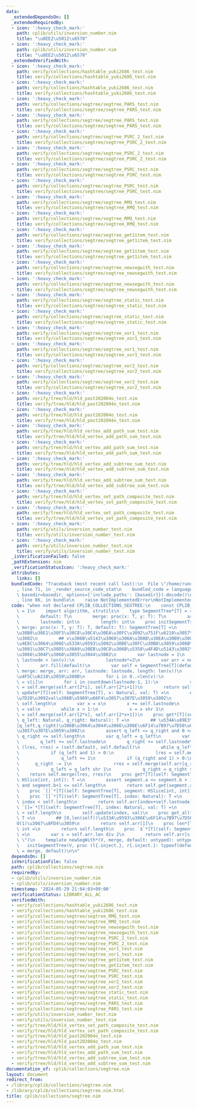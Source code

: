 ```yaml
---
data:
  _extendedDependsOn: []
  _extendedRequiredBy:
  - icon: ':heavy_check_mark:'
    path: cplib/utils/inversion_number.nim
    title: "\u8EE2\u5012\u6570"
  - icon: ':heavy_check_mark:'
    path: cplib/utils/inversion_number.nim
    title: "\u8EE2\u5012\u6570"
  _extendedVerifiedWith:
  - icon: ':heavy_check_mark:'
    path: verify/collections/hashtable_yuki2686_test.nim
    title: verify/collections/hashtable_yuki2686_test.nim
  - icon: ':heavy_check_mark:'
    path: verify/collections/hashtable_yuki2686_test.nim
    title: verify/collections/hashtable_yuki2686_test.nim
  - icon: ':heavy_check_mark:'
    path: verify/collections/segtree/segtree_PARS_test.nim
    title: verify/collections/segtree/segtree_PARS_test.nim
  - icon: ':heavy_check_mark:'
    path: verify/collections/segtree/segtree_PARS_test.nim
    title: verify/collections/segtree/segtree_PARS_test.nim
  - icon: ':heavy_check_mark:'
    path: verify/collections/segtree/segtree_PSRC_2_test.nim
    title: verify/collections/segtree/segtree_PSRC_2_test.nim
  - icon: ':heavy_check_mark:'
    path: verify/collections/segtree/segtree_PSRC_2_test.nim
    title: verify/collections/segtree/segtree_PSRC_2_test.nim
  - icon: ':heavy_check_mark:'
    path: verify/collections/segtree/segtree_PSRC_test.nim
    title: verify/collections/segtree/segtree_PSRC_test.nim
  - icon: ':heavy_check_mark:'
    path: verify/collections/segtree/segtree_PSRC_test.nim
    title: verify/collections/segtree/segtree_PSRC_test.nim
  - icon: ':heavy_check_mark:'
    path: verify/collections/segtree/segtree_RMQ_test.nim
    title: verify/collections/segtree/segtree_RMQ_test.nim
  - icon: ':heavy_check_mark:'
    path: verify/collections/segtree/segtree_RMQ_test.nim
    title: verify/collections/segtree/segtree_RMQ_test.nim
  - icon: ':heavy_check_mark:'
    path: verify/collections/segtree/segtree_get1item_test.nim
    title: verify/collections/segtree/segtree_get1item_test.nim
  - icon: ':heavy_check_mark:'
    path: verify/collections/segtree/segtree_get1item_test.nim
    title: verify/collections/segtree/segtree_get1item_test.nim
  - icon: ':heavy_check_mark:'
    path: verify/collections/segtree/segtree_newsegwith_test.nim
    title: verify/collections/segtree/segtree_newsegwith_test.nim
  - icon: ':heavy_check_mark:'
    path: verify/collections/segtree/segtree_newsegwith_test.nim
    title: verify/collections/segtree/segtree_newsegwith_test.nim
  - icon: ':heavy_check_mark:'
    path: verify/collections/segtree/segtree_static_test.nim
    title: verify/collections/segtree/segtree_static_test.nim
  - icon: ':heavy_check_mark:'
    path: verify/collections/segtree/segtree_static_test.nim
    title: verify/collections/segtree/segtree_static_test.nim
  - icon: ':heavy_check_mark:'
    path: verify/collections/segtree/segtree_xor1_test.nim
    title: verify/collections/segtree/segtree_xor1_test.nim
  - icon: ':heavy_check_mark:'
    path: verify/collections/segtree/segtree_xor1_test.nim
    title: verify/collections/segtree/segtree_xor1_test.nim
  - icon: ':heavy_check_mark:'
    path: verify/collections/segtree/segtree_xor2_test.nim
    title: verify/collections/segtree/segtree_xor2_test.nim
  - icon: ':heavy_check_mark:'
    path: verify/collections/segtree/segtree_xor2_test.nim
    title: verify/collections/segtree/segtree_xor2_test.nim
  - icon: ':heavy_check_mark:'
    path: verify/tree/hld/hld_past202004o_test.nim
    title: verify/tree/hld/hld_past202004o_test.nim
  - icon: ':heavy_check_mark:'
    path: verify/tree/hld/hld_past202004o_test.nim
    title: verify/tree/hld/hld_past202004o_test.nim
  - icon: ':heavy_check_mark:'
    path: verify/tree/hld/hld_vertex_add_path_sum_test.nim
    title: verify/tree/hld/hld_vertex_add_path_sum_test.nim
  - icon: ':heavy_check_mark:'
    path: verify/tree/hld/hld_vertex_add_path_sum_test.nim
    title: verify/tree/hld/hld_vertex_add_path_sum_test.nim
  - icon: ':heavy_check_mark:'
    path: verify/tree/hld/hld_vertex_add_subtree_sum_test.nim
    title: verify/tree/hld/hld_vertex_add_subtree_sum_test.nim
  - icon: ':heavy_check_mark:'
    path: verify/tree/hld/hld_vertex_add_subtree_sum_test.nim
    title: verify/tree/hld/hld_vertex_add_subtree_sum_test.nim
  - icon: ':heavy_check_mark:'
    path: verify/tree/hld/hld_vertex_set_path_composite_test.nim
    title: verify/tree/hld/hld_vertex_set_path_composite_test.nim
  - icon: ':heavy_check_mark:'
    path: verify/tree/hld/hld_vertex_set_path_composite_test.nim
    title: verify/tree/hld/hld_vertex_set_path_composite_test.nim
  - icon: ':heavy_check_mark:'
    path: verify/utils/inversion_number_test.nim
    title: verify/utils/inversion_number_test.nim
  - icon: ':heavy_check_mark:'
    path: verify/utils/inversion_number_test.nim
    title: verify/utils/inversion_number_test.nim
  _isVerificationFailed: false
  _pathExtension: nim
  _verificationStatusIcon: ':heavy_check_mark:'
  attributes:
    links: []
  bundledCode: "Traceback (most recent call last):\n  File \"/home/runner/.local/lib/python3.10/site-packages/onlinejudge_verify/documentation/build.py\"\
    , line 71, in _render_source_code_stat\n    bundled_code = language.bundle(stat.path,\
    \ basedir=basedir, options={'include_paths': [basedir]}).decode()\n  File \"/home/runner/.local/lib/python3.10/site-packages/onlinejudge_verify/languages/nim.py\"\
    , line 86, in bundle\n    raise NotImplementedError\nNotImplementedError\n"
  code: "when not declared CPLIB_COLLECTIONS_SEGTREE:\n    const CPLIB_COLLECTIONS_SEGTREE*\
    \ = 1\n    import algorithm, strutils\n    type SegmentTree*[T] = ref object\n\
    \        default: T\n        merge: proc(x: T, y: T): T\n        arr*: seq[T]\n\
    \        lastnode: int\n        length: int\n    proc initSegmentTree*[T](v: seq[T],\
    \ merge: proc(x: T, y: T): T, default: T): SegmentTree[T] =\n        ## \u30BB\
    \u30B0\u30E1\u30F3\u30C8\u30C4\u30EA\u30FC\u3092\u751F\u6210\u3057\u307E\u3059\
    \u3002\n        ## v\u306B\u5143\u3068\u306A\u308B\u30EA\u30B9\u30C8\u3001merge\u306B\
    \u4E8C\u3064\u306E\u533A\u9593\u3092\u30DE\u30FC\u30B8\u3059\u308B\u95A2\u6570\
    \u3001\u30C7\u30D5\u30A9\u30EB\u30C8\u306B\u5358\u4F4D\u5143\u3092\u4E0E\u3048\
    \u3066\u304F\u3060\u3055\u3044\u3002\n        var lastnode = 1\n        while\
    \ lastnode < len(v):\n            lastnode*=2\n        var arr = newSeq[T](2*lastnode)\n\
    \        arr.fill(default)\n        var self = SegmentTree[T](default: default,\
    \ merge: merge, arr: arr, lastnode: lastnode, length: len(v))\n        #1-indexed\u3067\
    \u4F5C\u6210\u3059\u308B\n        for i in 0..<len(v):\n            self.arr[self.lastnode+i]\
    \ = v[i]\n        for i in countdown(lastnode-1, 1):\n            self.arr[i]\
    \ = self.merge(self.arr[2*i], self.arr[2*i+1])\n        return self\n\n    proc\
    \ update*[T](self: SegmentTree[T], x: Natural, val: T) =\n        ## x\u306E\u8981\
    \u7D20\u3092val\u306B\u5909\u66F4\u3057\u307E\u3059\u3002\n        assert x <\
    \ self.length\n        var x = x\n        x += self.lastnode\n        self.arr[x]\
    \ = val\n        while x > 1:\n            x = x shr 1\n            self.arr[x]\
    \ = self.merge(self.arr[2*x], self.arr[2*x+1])\n    proc get*[T](self: SegmentTree[T],\
    \ q_left: Natural, q_right: Natural): T =\n        ## \u534A\u89E3\u533A\u9593\
    [q_left,q_right)\u306B\u3064\u3044\u3066\u306E\u6F14\u7B97\u7D50\u679C\u3092\u8FD4\
    \u3057\u307E\u3059\u3002\n        assert q_left <= q_right and 0 <= q_left and\
    \ q_right <= self.length\n        var q_left = q_left\n        var q_right = q_right\n\
    \        q_left += self.lastnode\n        q_right += self.lastnode\n        var\
    \ (lres, rres) = (self.default, self.default)\n        while q_left < q_right:\n\
    \            if (q_left and 1) > 0:\n                lres = self.merge(lres, self.arr[q_left])\n\
    \                q_left += 1\n            if (q_right and 1) > 0:\n          \
    \      q_right -= 1\n                rres = self.merge(self.arr[q_right], rres)\n\
    \            q_left = q_left shr 1\n            q_right = q_right shr 1\n    \
    \    return self.merge(lres, rres)\n    proc get*[T](self: SegmentTree[T], segment:\
    \ HSlice[int, int]): T =\n        assert segment.a <= segment.b + 1 and 0 <= segment.a\
    \ and segment.b+1 <= self.length\n        return self.get(segment.a, segment.b+1)\n\
    \    proc `[]`*[T](self: SegmentTree[T], segment: HSlice[int, int]): T = self.get(segment)\n\
    \    proc `[]`*[T](self: SegmentTree[T], index: Natural): T =\n        assert\
    \ index < self.length\n        return self.arr[index+self.lastnode]\n    proc\
    \ `[]=`*[T](self: SegmentTree[T], index: Natural, val: T) =\n        assert index\
    \ < self.length\n        self.update(index, val)\n    proc get_all*[T](self: SegmentTree[T]):\
    \ T =\n        ## [0,len(self))\u533A\u9593\u306E\u6F14\u7B97\u7D50\u679C\u3092\
    O(1)\u3067\u8FD4\u3059\n        return self.arr[1]\n    proc len*[T](self: SegmentTree[T]):\
    \ int =\n        return self.length\n    proc `$`*[T](self: SegmentTree[T]): string\
    \ =\n        var s = self.arr.len div 2\n        return self.arr[s..<s+self.len].join(\"\
    \ \")\n    template newSegWith*(V, merge, default: untyped): untyped =\n     \
    \   initSegmentTree(V, proc (l{.inject.}, r{.inject.}: typeof(default)): typeof(default)\
    \ = merge, default)\n\n"
  dependsOn: []
  isVerificationFile: false
  path: cplib/collections/segtree.nim
  requiredBy:
  - cplib/utils/inversion_number.nim
  - cplib/utils/inversion_number.nim
  timestamp: '2024-05-29 21:04:03+09:00'
  verificationStatus: LIBRARY_ALL_AC
  verifiedWith:
  - verify/collections/hashtable_yuki2686_test.nim
  - verify/collections/hashtable_yuki2686_test.nim
  - verify/collections/segtree/segtree_RMQ_test.nim
  - verify/collections/segtree/segtree_RMQ_test.nim
  - verify/collections/segtree/segtree_newsegwith_test.nim
  - verify/collections/segtree/segtree_newsegwith_test.nim
  - verify/collections/segtree/segtree_PSRC_2_test.nim
  - verify/collections/segtree/segtree_PSRC_2_test.nim
  - verify/collections/segtree/segtree_xor1_test.nim
  - verify/collections/segtree/segtree_xor1_test.nim
  - verify/collections/segtree/segtree_get1item_test.nim
  - verify/collections/segtree/segtree_get1item_test.nim
  - verify/collections/segtree/segtree_PSRC_test.nim
  - verify/collections/segtree/segtree_PSRC_test.nim
  - verify/collections/segtree/segtree_xor2_test.nim
  - verify/collections/segtree/segtree_xor2_test.nim
  - verify/collections/segtree/segtree_static_test.nim
  - verify/collections/segtree/segtree_static_test.nim
  - verify/collections/segtree/segtree_PARS_test.nim
  - verify/collections/segtree/segtree_PARS_test.nim
  - verify/utils/inversion_number_test.nim
  - verify/utils/inversion_number_test.nim
  - verify/tree/hld/hld_vertex_set_path_composite_test.nim
  - verify/tree/hld/hld_vertex_set_path_composite_test.nim
  - verify/tree/hld/hld_past202004o_test.nim
  - verify/tree/hld/hld_past202004o_test.nim
  - verify/tree/hld/hld_vertex_add_path_sum_test.nim
  - verify/tree/hld/hld_vertex_add_path_sum_test.nim
  - verify/tree/hld/hld_vertex_add_subtree_sum_test.nim
  - verify/tree/hld/hld_vertex_add_subtree_sum_test.nim
documentation_of: cplib/collections/segtree.nim
layout: document
redirect_from:
- /library/cplib/collections/segtree.nim
- /library/cplib/collections/segtree.nim.html
title: cplib/collections/segtree.nim
---
```

